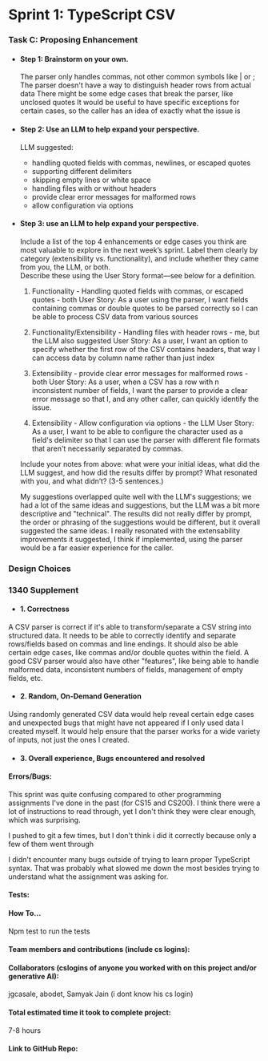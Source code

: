 # Sprint 1: TypeScript CSV

### Task C: Proposing Enhancement

- #### Step 1: Brainstorm on your own.
    The parser only handles commas, not other common symbols like | or ;
    The parser doesn't have a way to distinguish header rows from actual data
    There might be some edge cases that break the parser, like unclosed quotes
    It would be useful to have specific exceptions for certain cases, so the caller has an idea of exactly what the issue is
    
- #### Step 2: Use an LLM to help expand your perspective.
    LLM suggested: 
    - handling quoted fields with commas, newlines, or escaped quotes
    - supporting different delimiters
    - skipping empty lines or white space
    - handling files with or without headers
    - provide clear error messages for malformed rows
    - allow configuration via options


- #### Step 3: use an LLM to help expand your perspective.

    Include a list of the top 4 enhancements or edge cases you think are most valuable to explore in the next week’s sprint. Label them clearly by category (extensibility vs. functionality), and include whether they came from you, the LLM, or both.   
    Describe these using the User Story format—see below for a definition. 
    
    1. Functionality - Handling quoted fields with commas, or escaped quotes - both
    User Story: As a user using the parser, I want fields containing commas or double quotes to be parsed correctly so I can be able to process CSV data from various sources

    2. Functionality/Extensibility - Handling files with header rows - me, but the LLM also suggested
    User Story: As a user, I want an option to specify whether the first row of the CSV contains headers, that way I can access data by column name rather than just index

    3. Extensibility - provide clear error messages for malformed rows - both
    User Story: As a user, when a CSV has a row with n inconsistent number of fields, I want the parser to provide a clear error message so that I, and any other caller, can quickly identify the issue.


    4. Extensibility - Allow configuration via options - the LLM
    User Story: As a user, I want to be able to configure the character used as a field's delimiter so that I can use the parser with different file formats that aren't necessarily separated by commas.


    Include your notes from above: what were your initial ideas, what did the LLM suggest, and how did the results differ by prompt? What resonated with you, and what didn’t? (3-5 sentences.) 

    My suggestions overlapped quite well with the LLM's suggestions; we had a lot of the same ideas and suggestions, but the LLM was a bit more descriptive and "technical". The results did not really differ by prompt, the order or phrasing of the suggestions would be different, but it overall suggested the same ideas. I really resonated with the extensability improvements it suggested, I think if implemented, using the parser would be a far easier experience for the caller.

### Design Choices

### 1340 Supplement

- #### 1. Correctness
A CSV parser is correct if it's able to transform/separate a CSV string into structured data. It needs to be able to correctly identify and separate rows/fields based on commas and line endings. It should also be able certain edge cases, like commas and/or double quotes within the field. A good CSV parser would also have other "features", like being able to handle malformed data, inconsistent numbers of fields, management of empty fields, etc.
- #### 2. Random, On-Demand Generation
Using randomly generated CSV data would help reveal certain edge cases and unexpected bugs that might have not appeared if I only used data I created myself. It would help ensure that the parser works for a wide variety of inputs, not just the ones I created. 

- #### 3. Overall experience, Bugs encountered and resolved
#### Errors/Bugs: 
This sprint was quite confusing compared to other programming assignments I've done in the past (for CS15 and CS200). I think there were a lot of instructions to read through, yet I don't think they were clear enough, which was surprising.

I pushed to git a few times, but I don't think i did it correctly because only a few of them went through

I didn't encounter many bugs outside of trying to learn proper TypeScript syntax. That was probably what slowed me down the most besides trying to understand what the assignment was asking for.
#### Tests:
#### How To… 
Npm test to run the tests

#### Team members and contributions (include cs logins):

#### Collaborators (cslogins of anyone you worked with on this project and/or generative AI): 
jgcasale, abodet, Samyak Jain (i dont know his cs login)
#### Total estimated time it took to complete project: 
7-8 hours
#### Link to GitHub Repo:  
